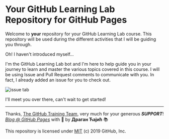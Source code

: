 # Your GitHub Learning Lab Repository for GitHub Pages

Welcome to **your** repository for your GitHub Learning Lab course. This repository will be used during the different activities that I will be guiding you through. 

Oh! I haven't introduced myself...

I'm the GitHub Learning Lab bot and I'm here to help guide you in your journey to learn and master the various topics covered in this course. I will be using Issue and Pull Request comments to communicate with you. In fact, I already added an issue for you to check out.

![issue tab](https://lab.github.com/public/images/issue_tab.png)

I'll meet you over there, can't wait to get started!

---

Thanks, [The GitHub Training Team](https://github.com/githubtraining), very much for your generous ___SUPPORT___!
<br />
[_Blog @ GitHub Pages_](https://dragancajic.github.io/github-pages-with-jekyll/)
with 💝 by __Драган Ћајић__ 📚 <br />


This repository is licensed under [MIT](../LICENSE) (c) 2019 GitHub, Inc.
